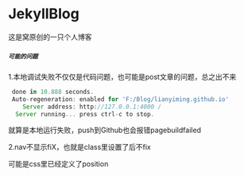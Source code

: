 # JekyllBlog
这是窝原创的一只个人博客

##### `可能的问题`

1.本地调试失败不仅仅是代码问题，也可能是post文章的问题，总之出不来

```javascript
 done in 10.888 seconds.
 Auto-regeneration: enabled for 'F:/Blog/lianyiming.github.io'
    Server address: http://127.0.0.1:4000 /
  Server running... press ctrl-c to stop.
```

就算是本地运行失败，push到Github也会报错pagebuildfailed

2.nav不显示fiX，也就是class里设置了后不fix

可能是css里已经定义了position


